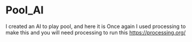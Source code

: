 # Pool_AI
I created an AI to play pool, and here it is
Once again I used processing to make this and you will need processing to run this
https://processing.org/

